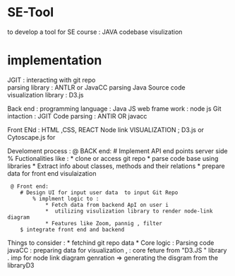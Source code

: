 # SE-Tool
to develop a tool for SE course : JAVA codebase visulization

# implementation
JGIT : interacting with git repo <br>
parsing library : ANTLR or JavaCC parsing Java Source code <br>
visualization library : D3.js

Back end :
	programming language : Java JS
	web frame work : node js
	Git intaction : JGIT
	Code parsing : ANTlR OR javacc

Front ENd :
	HTML ,CSS, REACT
	Node link VISUALIZATION ; D3.js or Cytoscape.js for 


Develoment process :
	@ BACK end:
		# Implement API end points  server side
		% Fuctionalities like :
			* clone or access git repo
			* parse code base using libraries
			* Extract info about classes, methods and their relations 
			* prepare data for front end visulaization 

	 @ Front end:
		# Design UI for input user data  to input Git Repo 
			% implment logic to :
				* Fetch data from backend ApI on user i
				*  utilizing visulization library to render node-link diagram 
				* Features like Zoom, pannig , filter 
		$ integrate front end and backend 

Things to consider :
	* fetchind git repo data 
	* Core logic :  Parsing code javaCC
			     :	preparing data for visualization , 
			     : 	core feture from "D3.JS " library . imp for node link diagram genration 
 			     => generating the disgram from the libraryD3
